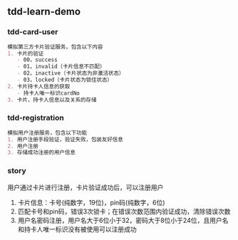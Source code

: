 ## tdd-learn-demo
### tdd-card-user
```markdown
模拟第三方卡片验证服务，包含以下内容
1. 卡片的验证
   - 00，success
   - 01，invalid（卡片信息不匹配）
   - 02，inactive（卡片状态为非激活状态）
   - 03，locked（卡片状态为锁住状态）
2. 卡片持卡人信息的获取
   - 持卡人唯一标识cardNo
3. 卡片，持卡人信息以及关系的存储
```
### tdd-registration
```markdown
模拟用户注册服务，包含以下功能
1. 用户注册手段验证，验证失败，包装友好信息
2. 用户注册
3. 存储成功注册的用户信息
```
### story
用户通过卡片进行注册，卡片验证成功后，可以注册用户
1. 卡片信息：卡号(纯数字，19位)，pin码(纯数字，6位)
2. 匹配卡号和pin码，错误3次锁卡；在错误次数范围内验证成功，清除错误次数
3. 用户名密码注册，用户名大于6位小于32，密码大于8位小于24位，且用户名和持卡人唯一标识没有被使用可以注册成功
